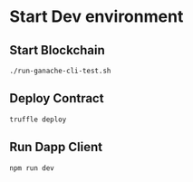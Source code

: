 # Start Dev environment

## Start Blockchain

`./run-ganache-cli-test.sh`

## Deploy Contract

`truffle deploy`

## Run Dapp Client

`npm run dev`

